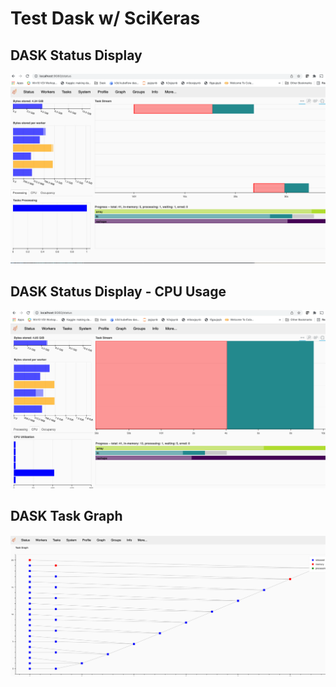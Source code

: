 # Test Dask w/ SciKeras

## DASK Status Display
![](./images/dask_status.png)


## DASK Status Display - CPU Usage
![](./images/dask_status_cpu.png)


## DASK Task Graph
![](./images/dask_task_graph.png)
